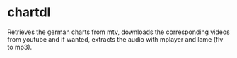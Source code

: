 chartdl
=======

Retrieves the german charts from mtv, downloads the corresponding videos from youtube and if wanted, extracts the audio with mplayer and lame (flv to mp3).